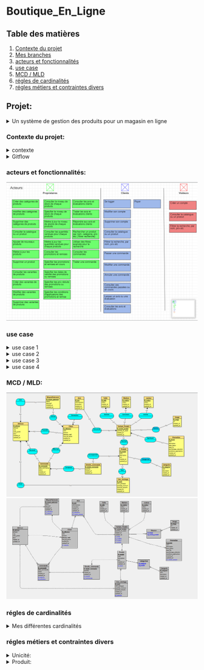 ﻿# Boutique_En_Ligne  

## Table des matières

1. [Contexte du projet](#Contexte_du_projet)
2. [Mes branches](#Mesbranches)
3. [acteurs et fonctionnalités](#acteurs_et_fonctionnalités)
4. [use case](#use_case)
5. [MCD / MLD](#MCD/MLD)
6. [régles de cardinalités](#régles_de_cardinalités)
7. [régles métiers et contraintes divers](#régles_métiers_et_contraintes_divers)




## Projet:

<details>
   <summary>Un système de gestion des produits pour un magasin en ligne</summary>
    Une entreprise de magasin en ligne souhaite gérer efficacement ses stocks de produit, ajuster les prix , permettre aux clients de faire des commandes et de             répondre aux besoins des clients de manière rapide et précise.
 </details>
  
 ### Contexte du projet:
  
  <details>
      <summary>contexte</summary>
      Vous avez été chargé de développer un système de gestion des produits pour un magasin en ligne. L'objectif est de permettre aux propriétaires du magasin de gérer       efficacement leur catalogue de produits, d'ajouter de nouveaux produits, de mettre à jour les informations existantes et de suivre les stocks. Voici un ensemble       de fonctionnalités pour le système de gestion des produits :

      **Gestion des catégories **:
      Les propriétaires du magasin doivent pouvoir créer, modifier et supprimer des catégories de produits.
      Chaque produit doit être associé à une ou plusieurs catégories pour une organisation facile du catalogue.

      Ajout et modification de produits :
      Les propriétaires du magasin doivent pouvoir ajouter de nouveaux produits en fournissant des détails tels que le nom, la description, les images, les prix, etc.
      Ils doivent également pouvoir modifier les informations existantes pour mettre à jour les prix, les descriptions, les images, etc.

      Gestion des variantes de produits :
      Certains produits peuvent avoir des variantes, tels que différentes tailles, couleurs, options, etc.
      Les propriétaires du magasin doivent pouvoir gérer ces variantes et spécifier les stocks disponibles pour chaque variante.

      Gestion des stocks :
      Le système doit permettre aux propriétaires du magasin de suivre les niveaux de stock de chaque produit.
      Ils doivent pouvoir ajouter des stocks lorsqu'ils reçoivent de nouvelles livraisons et mettre à jour les quantités vendues.


      Gestion des promotions et des remises :
      Les propriétaires du magasin doivent pouvoir définir des promotions et des remises sur certains produits ou catégories.
      Ils doivent pouvoir spécifier les dates de validité, les prix réduits, les conditions d'application, etc.


      Gestion des avis et des évaluations :
      Les clients doivent pouvoir laisser des avis et des évaluations sur les produits.
      Les propriétaires du magasin doivent pouvoir afficher, gérer et répondre à ces avis.

      Recherche et filtrage :
      Le système doit permettre aux propriétaires du magasin de rechercher des produits par nom, catégorie, prix, etc.
      Des options de filtrage avancées peuvent être fournies pour faciliter la navigation et la recherche des produits.

      Gestion des commandes :
      Le système doit être intégré à la gestion des commandes pour suivre les ventes de produits et ajuster les stocks en conséquence.

      Ce système de gestion des produits permettra aux propriétaires du magasin de gérer efficacement leur catalogue en ligne, de suivre les stocks, d'ajuster les prix       et de répondre aux besoins des clients de manière rapide et précise.

  </details>
  
  
<details>

<summary>Gitflow</summary>

#### Mes branches

La branche Main est le miroir de ma production. Il est donc logique que l'on ne puisse y pousser nos modifications directement.

La branche develop centralise toutes les nouvelles fonctionnalités qui seront livrées dans la prochaine version. Ici, il va falloir se forcer à ne pas y faire de modifications directement.
  
Trois autres types de branches vont ensuite nous permettre de travailler :
 <details>
    <summary>feature</summary>
   Je développe des fonctionnalités

Je vais développer sur une branche de type feature.

git checkout -b feature/<nom> develop

Si je développe une nouvelle fonctionnalité, elle sera logiquement appliquée à la prochaine version : je crée de ce fait ma branche à partir de la branche develop.

Je commence ainsi à travailler à partir du code mis à jour pour la nouvelle version.

git checkout dev
git merge feature/<nom> --no-ff
git branch -d feature/<nom>

Lorsque j'ai fini mon travail, je rapatrie celui-ci sur la branche de développement et je supprime la branche feature qui est devenue obsolète.
  </details>
    <details>
      <summary>release</summary>
Je prépare une nouvelle version pour la mise en production

Je vais travailler sur une branche de type release.

git checkout -b release/<version> develop

Je crée la branche à partir de la branche develop, ainsi, je pourrais lancer mes tests et appliquer mes corrections pendant que mes collègues commencent déjà le développement de nouvelles fonctionnalités pour la version suivante.

git checkout dev
git merge release/<version> --no-ff

git checkout master
git merge release/<version> --no-ff
git tag <version>

git branch -d release/<version>

Lorsque tous mes tests sont passés avec succès et que ma nouvelle version est prête à être mise en production, je pousse tout sur la branche Main et je n’oublie pas d'appliquer mes corrections à la branche de développement.

Je crée aussi un tag sur le dernier commit de la branche de production avec mon numéro de version afin de m’y retrouver plus tard.

Et, enfin, je supprime la branche release car maintenant, elle ne sert plus à grand-chose.
   </details>
     <details> 
       <summary>hotfix</summary>
       Je corrige un bug en production

Je vais donc travailler sur une branche de type hotfix.

git checkout -b hotfix/<name> master

Pour ce cas particulier, je crée ma branche à partir du miroir de production. En effet, je ne veux pas que toutes les fonctionnalités de ma branche de développement se retrouvent en production lors d’une simple correction de bug.

git checkout dev
git merge hotfix/<name> --no-ff

git checkout master
git merge hotfix/<name> --no-ff
git tag <version>

git branch -d hotfix/<name>

Mon bug étant corrigé, je dois l’appliquer sur le dev et la prod. Une fois encore je versionne avec un tag sur la branche Main et je supprime la branche hotfix.
      </details>
  
   
</details>

   ### acteurs et fonctionnalités:
![Screenshot test.](asset/image/acteurs.png)

   ### use case

<details>
   <summary>use case 1 </summary>
![usecase1](https://github.com/LegrandThomas/Boutique_En_Ligne/assets/103045194/2a768d40-cebf-4dba-a35f-b23163d72d21)
</details>

<details>
   <summary>use case 2 </summary>
![usecase2](https://github.com/LegrandThomas/Boutique_En_Ligne/assets/103045194/33036cbf-1f45-4746-aac3-fdc0b30f68e8)
</details>

<details>
   <summary>use case 3 </summary>
![usecase3](https://github.com/LegrandThomas/Boutique_En_Ligne/assets/103045194/0945a5e6-d37a-4d5d-ab22-a9230e935e2e)
</details>

<details>
   <summary>use case 4</summary>
![usecase4](https://github.com/LegrandThomas/Boutique_En_Ligne/assets/103045194/2a87c0c4-9a87-4b05-8111-0c9158d3c5d0)
</details>


   ### MCD / MLD:
![Screenshot test.](asset/image/mcd_boutique_en_ligne.png)
![Screenshot test.](asset/image/mld_boutique_en_ligne.png)

   ### régles de cardinalités

<details>
   <summary>Mes différentes cardinalités</summary>
<details>
   
 <summary>régle 1:</summary>
   -un produit appartient à 1 ou plusieurs catégories
   / une catégorie catégorise 0 ou plusieurs produits
</details>

<details>
 <summary>régle 2:</summary>
   -un lieu de stockage stock 0 ou plusieurs produits
   / un produit se trouve dans 1 et 1 seul lieu de stockage
</details>

<details>
 <summary>régle 3:</summary>
   -un produit est décliné en 1 ou plusieurs variant produit
   / un variant produit correspond à 1 et 1 seul produit
</details>

<details>
 <summary>régle 4:</summary>
   -un produit peut correspondre à 0 ou plusieurs détails de commande
   / un détail de commande correspond à 1 et 1 seul produit
</details>

<details>
 <summary>régle 5:</summary>
   -un lieu de stockage se situe à 1 et 1 seule adresse
   / une adresse est attribuée à 0 ou 1 lieu de stockage
</details>

<details>
 <summary>régle 6:</summary>
   -un  détail de commande compose 1 et 1 seul commande
   / une commande est composée de 1 ou plusieurs détails de commande
</details>

<details>
 <summary>régle 7:</summary>
   -un  détail de commande compose 1 et 1 seul commande
   / une commande est composée de 1 ou plusieurs détails de commande
</details>

<details>
 <summary>régle 8:</summary>
   -une commande est reçue à 1 et 1 seule adresse
   / une adresse peut recevoir 0 ou plusieurs commandes
</details>

<details>
 <summary>régle 9:</summary>
   -une commande est effectuée par 1 et 1 seul client
   / un client peut effectuer 0 ou plusieurs commandes
</details>

<details>
 <summary>régle 10:</summary>
   -un client posséde 1 et 1 seule adresse
   / une adresse est possédée par 0 ou plusieurs clients
</details>

<details>
 <summary>régle 11:</summary>
   -un moyen de paiement est utilisé par 1 et 1 seul client
   / un client utilise 1 ou plusieurs moyens de paiements
</details>

<details>
 <summary>régle 12:</summary>
   -un client peut emmmettre 0 ou plusieurs avis
   / un avis est emis par 1 et 1 seul client
</details>

<details>
 <summary>régle 13:</summary>
   -un avis concerne 1 et 1 seul variant_produit
   / un variant produit est concerné par 0 ou plusieurs avis
</details>

<details>
 <summary>régle 14:</summary>
   -un variant produit exsiste en 1 et 1 seule taille
   / une taille peut concerner 0 ou plusieurs produit variant
</details>

<details>
 <summary>régle 15:</summary>
   -un variant produit est conçu en 1 et 1 seule matière
   / une matière peut concerner 0 ou plusieurs produit variant
</details>

<details>
 <summary>régle 16:</summary>
   -un variant produit est coloré en 1 et 1 seule couleur
   / une couleur peut concerner 0 ou plusieurs produit variant
</details>

<details>
 <summary>régle 17:</summary>
   -un variant produit peut être illustrer par 0 ou plusieurs images
   / une image illustre 0 ou plusieurs produit variant
</details>

<details>
 <summary>régle 18:</summary>
   -un variant produit peut être concerner par 0 ou plusieurs promotions
   / une promotion est appliqué à 1 et 1 seul produit variant
</details>

</details>


### régles métiers et contraintes divers

<details>
 <summary>Unicité:</summary>
   
   * lors de la création d'un produit son nom doit être unique 
   * lors de la crétaion d'une catégorie son nom doit être unique  
   * lors de la création d'une taille sa valeur doit être unique  
   * lors de la création d'une couleur sa valeur doit être unique  
   * lors de la création d'une matiére sa valeur doit être unique
 
</details>

<details>
 <summary>Produit:</summary>
   
   * lors de la création d'un produit son ID n'a pas à être renseigné 
   * lors de la création d'un produit son nom est OBLIGATOIRE  type string
   * lors de la création d'un produit son prix est OBLIGATOIRE  type float
   * lors de la création d'un produit sa description est OBLIGATOIRE type string 
   * lors de la création d'un produit l'ID du stock est OBLIGATOIRE et doit CORRESPONDRE à un stock exsistant en base type int 
   * lors de la création d'un produit son created_at est NON REQUiS type timestamp currentDate 
   * lors de la création d'un produit son updated_at est NON REQUiS type timestamp currentDate , attributs(updated on UPDATE)
  
 Pour les 4 'OBLIGATOIRES', je ne souhaite pas enregistré en base de donnée un produit incomplet, en effet nous avons vu dans les use case que les acteurs pouvaient  
 consulter le catalogue de produit et je ne souhaite pas qu'ils tombe sur un produit donc il manquerais des informations.  
 Et pour moi, un produit à obligatoirement un lieu de stockage exsistant en bdd pour la traçabilité
</details>
